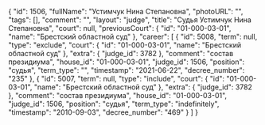 {
    "id": 1506,
    "fullName": "Устимчук Нина Степановна",
    "photoURL": "",
    "tags": [],
    "comment": "",
    "layout": "judge",
    "title": "Судья Устимчук Нина Степановна",
    "court": null,
    "previousCourt": {
        "id": "01-000-03-01",
        "name": "Брестский областной суд"
    },
    "career": [
        {
            "id": 5008,
            "term": null,
            "type": "exclude",
            "court": {
                "id": "01-000-03-01",
                "name": "Брестский областной суд"
            },
            "extra": {
                "judge_id": 3782
            },
            "comment": "состав президиума",
            "house_id": "01-000-03-01",
            "judge_id": 1506,
            "position": "судья",
            "term_type": "",
            "timestamp": "2021-06-22",
            "decree_number": "235"
        },
        {
            "id": 5007,
            "term": null,
            "type": "include",
            "court": {
                "id": "01-000-03-01",
                "name": "Брестский областной суд"
            },
            "extra": {
                "judge_id": 3782
            },
            "comment": "состав президиума",
            "house_id": "01-000-03-01",
            "judge_id": 1506,
            "position": "судья",
            "term_type": "indefinitely",
            "timestamp": "2010-09-03",
            "decree_number": "469"
        }
    ]
}